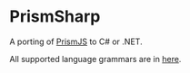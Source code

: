 # PrismSharp

A porting of [PrismJS](https://github.com/PrismJS/prism) to C# or .NET.

All supported language grammars are in [here](./PrismSharp.Core/Languages).